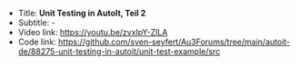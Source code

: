 - Title:      **Unit Testing in AutoIt, Teil 2**
- Subtitle:   -
- Video link: https://youtu.be/zvxIpY-ZlLA
- Code link:  https://github.com/sven-seyfert/Au3Forums/tree/main/autoit-de/88275-unit-testing-in-autoit/unit-test-example/src

